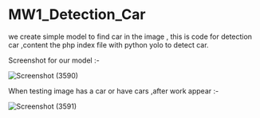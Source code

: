 # MW1_Detection_Car
we create simple model to find car in the image , this is code for detection car ,content the php index file with python yolo to detect car. 

Screenshot for our model :- 


![Screenshot (3590)](https://user-images.githubusercontent.com/96958037/166149612-a5997d05-e779-4cd8-9151-a1942b0238a5.png)



When testing image has a car or have cars ,after work appear :- 


![Screenshot (3591)](https://user-images.githubusercontent.com/96958037/166149681-86c36d90-744e-41df-856d-863683444823.png)


